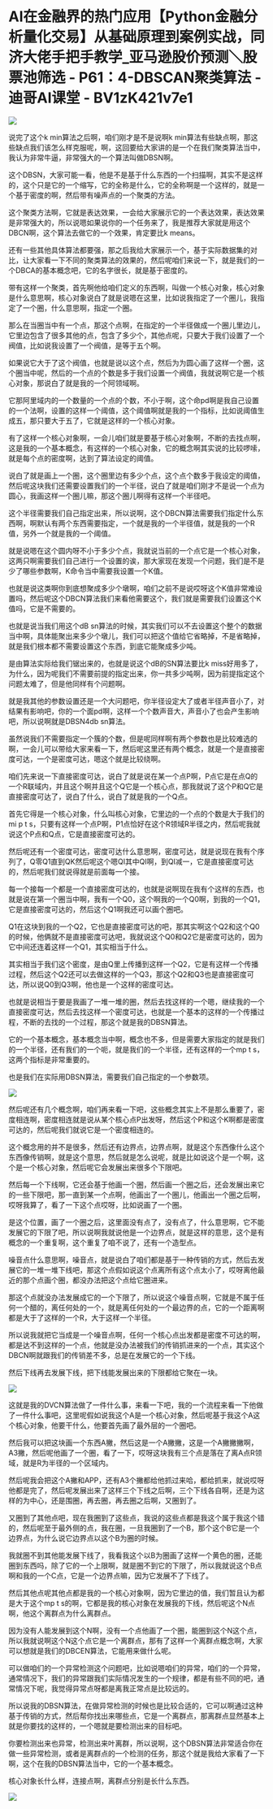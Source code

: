 # AI在金融界的热门应用【Python金融分析量化交易】从基础原理到案例实战，同济大佬手把手教学_亚马逊股价预测＼股票池筛选 - P61：4-DBSCAN聚类算法 - 迪哥AI课堂 - BV1zK421v7e1

![](img/23acc8e6e11842ebbfa705253bf21ff5_0.png)

说完了这个k min算法之后啊，咱们刚才是不是说啊k min算法有些缺点啊，那这些缺点我们该怎么样克服呢，啊，这回要给大家讲的是一个在我们聚类算法当中，我认为非常牛逼，非常强大的一个算法叫做DBSN啊。

这个DBSN，大家可能一看，他是不是基于什么东西的一个扫描啊，其实不是这样的，这个只是它的一个缩写，它的全称是什么，它的全称啊是一个这样的，就是一个基于密度的啊，然后带有噪声点的一个聚类的方法。

这个聚类方法啊，它就是表达效果，一会给大家展示它的一个表达效果，表达效果是非常强大的，所以说嗯如果说你的一个任务来了，我是推荐大家就是用这个DBCN啊，这个算法去做它的一个效果，肯定要比k means。

还有一些其他具体算法都要强，那之后我给大家展示一个，基于实际数据集的对比，让大家看一下不同的聚类算法的效果的，然后呢咱们来说一下，就是我们的一个DBCA的基本概念吧，它的名字很长，就是基于密度的。

带有这样一个聚类，首先啊他给咱们定义的东西啊，叫做一个核心对象，核心对象是什么意思啊，核心对象说白了就是说嗯在这里，比如说我指定了一个圈儿，我指定了一个圈，什么意思啊，指定一个圈。

那么在当圈当中有一个点，那这个点啊，在指定的一个半径做成一个圈儿里边儿，它里边包含了很多其他的点，包含了多少个，其他点呢，只要大于我们设置了一个阀值，比如说我设置了一个阀值，是等于五个啊。

如果说它大于了这个阀值，也就是说以这个点，然后为为圆心画了这样一个圈，这个圈当中呢，然后的一个点的个数是多于我们设置一个阀值，我就说啊它是一个核心对象，那说白了就是我的一个阿领域啊。

它那阿里域内的一个数量的一个点的个数，不小于啊，这个命pd啊是我自己设置的一个法啊，设置的这样一个阈值，这个阈值啊就是我的一个指标，比如说阈值生成五，那只要大于五了，它就是这样的一个核心对象。

有了这样一个核心对象啊，一会儿咱们就是要基于核心对象啊，不断的去找点啊，这是我的一个基本概念，有这样的一个核心对象，它的概念啊其实说的比较啰嗦，就是每个点的密度啊，达到了算法设定的阈值。

说白了就是画上一个圈，这个圈里边有多少个点，这个点个数多于我设定的阈值，然后呢这块我们还需要设置我们的一个半径，说白了就是咱们刚才不是说一个点为圆心，我画这样一个圈儿嘛，那这个圈儿啊得有这样一个半径吧。

这个半径需要我们自己指定出来，所以说啊，这个DBCN算法需要我们指定什么东西啊，啊默认有两个东西需要指定，一个就是我的一个半径值，就是我的一个R值，另外一个就是我的一个阈值。

就是说嗯在这个圆内呀不小于多少个点，我就说当前的一个点它是一个核心对象，这两只啊需要我们自己进行一个设置的诶，那大家现在发现一个问题，我们是不是少了哪些参数啊，K命令当中需要我设置一个K值。

也就是说这类啊你到底想聚成多少个墩啊，咱们之前不是说哎呀这个K值非常难设置吗，然后呢这个DBCN算法我们来看他需要这个，我们就是需要我们设置这个K值吗，它是不需要的。

也就是说当我们用这个dB sn算法的时候，其实我们可以不去设置这个整个的数据当中啊，具体能聚出来多少个墩儿，我们可以把这个值给它省略掉，不是省略掉，就是我们根本都不需要设置这个东西，到底它能聚成多少吨。

是由算法实际给我们锯出来的，也就是说这个dB的SN算法要比k miss好用多了，为什么，因为呢我们不需要前提的指定出来，你一共多少吨啊，因为前提指定这个问题太难了，但是他同样有个问题啊。

就是我其他的参数设置还是一个大问题吧，你半径设定大了或者半径声音小了，对结果有影响吧，你的一个面pd啊，这样一个个数声音大，声音小了也会产生影响吧，所以说啊就是DBSN4db sn算法。

虽然说我们不需要指定一个簇的个数，但是呢同样啊有两个参数也是比较难选的啊，一会儿可以带给大家来看一下，然后呢这里还有两个概念，就是一个是直接密度可达，一个是密度可达，嗯这个就是比较绕啊。

咱们先来说一下直接密度可达，说白了就是说在某一个点P啊，P点它是在点Q的一个R联域内，并且这个啊并且这个Q它是一个核心点，那我就说了这个P和Q它是直接密度可达了，说白了什么，说白了就是我的一个Q点。

首先它得是一个核心对象，什么叫核心对象，它里边的一个点的个数是大于我们的mi p t s，只要有这样一个点P啊，P1点恰好在这个R领域R半径之内，然后呢我就说这个P点和Q点，它是直接密度可达的。

然后呢还有一个密度可达，密度可达什么意思啊，密度可达，就是说现在我有个序列了，Q零Q1直到QK然后呢这个嗯QI其中QI啊，到QI减一，它是直接密度可达的，然后呢我们就说得就是前面每一个接。

每一个接每一个都是一个直接密度可达的，也就是说啊现在我有个这样的东西，也就是说在第一个圈当中啊，我有一个Q0，这个啊我的一个Q0啊，到我的一个Q1，它是直接密度可达的，然后这个Q1啊我还可以画个圈吧。

Q1在这块到我的一个Q2，它也是直接密度可达的吧，那其实啊这个Q2和这个Q0的时候，他俩就不是直接密度可达吧，我就说这个Q0和Q2它是密度可达的，因为它中间还连着这样一个Q1，其实相当于什么。

其实相当于我们这个密度，是由Q里上传播到这样一个Q2，它是有这样一个传播过程，然后这个Q2还可以去做这样的一个Q3，那这个Q2和Q3也是直接密度可达，所以说Q0到Q3啊，他也是一个这样的密度可达。

也就是说相当于要是我画了一堆一堆的圈，然后去找这样的一个嗯，继续我的一个直接密度可达，然后去找这样一个密度可达，也就是一个基本的这样的一个传播过程，不断的去找的一个过程，那这个就是我的DBSN算法。

它的一个基本概念，基本概念当中啊，概念也不多，但是需要大家指定的就是我们的一个半径，还有我们的一个呃，就是我们的一个半径，还有这样的一个mp t s，这两个指标是非常重要的。

也是我们在实际用DBSN算法，需要我们自己指定的一个参数项。

![](img/23acc8e6e11842ebbfa705253bf21ff5_2.png)

然后呢还有几个概念啊，咱们再来看一下吧，这些概念其实上不是那么重要了，密度相连啊，密度相连就是说从某个核心点P出发呀，然后这个P和这个K啊都是密度可达的，然后呢我们就说它是一个密度相连的。

这个概念用的并不是很多，然后还有边界点，边界点啊，就是这个东西像什么这个东西像传销啊，就是这个意思，然后就是怎么说呢，就是比如说这个是一个啊，这个是一个核心对象，然后呢它会发展出来很多个下限吧。

然后每一个下线啊，它还会基于他画一个圈，然后画一个圈之后，还会发展出来它的一些下限吧，那一直到某一个点啊，他画出了一个圈儿，他画出一个圈之后啊，哎呀我算了，看了一下这个点哎呀，比如说画了一个圈。

是这个位置，画了一个圈之后，这里面没有点了，没有点了，什么意思啊，它不能发展它的下限了吧，所以说啊我就说他是一个边界点，就是这样的意思，这个是有概念的一个重复啊，这个重复了咱不说了，还有一个造型点。

噪音点什么意思啊，噪音点，就是说白了咱们都是基于一种传销的方式，然后去发展它的一堆一堆下线吧，那这个点假如说这个点离所有这个点太小了，哎呀离他最近的那个点画个圈，都没办法把这个点给它圈进来。

那这个点就没办法发展成它的一个下限了，所以说这个噪音点啊，它就是不属于任何一个醋的，离任何处的一个，就是离任何处的一个最边界的点，它的一个距离啊都是大于了这样的一个R，大于这样一个半径。

所以说我就把它当成是一个噪音点啊，任何一个核心点出发都是密度不可达的啊，都是达不到这样的一个点，他就是没办法被我们的传销抓进来的一个点，其实这个DBCN啊就跟我们的传销差不多，总是在发展它的一个下线。

然后下线再去发展下线，把下线能发展出来的下限都给它聚在一块。

![](img/23acc8e6e11842ebbfa705253bf21ff5_4.png)

这就是我的DVCN算法做了一件什么事，来看一下吧，我的一个流程来看一下他做了一件什么事吧，这里呢假如说我这个A是一个核心对象，然后呢基于我这个A这个核心对象，他要干什么，他要首先画了最外层的一个圈吧。

然后我可以把这块画一个东西A撇，然后这是一个A撇撇，这是一个A撇撇撇啊，A3撇，然后呢他画了一个圈，看了一下，哎呀这块我有三个点是落在了离A点R领域，就是R为半径的一个区域内。

然后呢我会把这个A撇和APP，还有A3个撇都给他抓过来哈，都给抓来，就说哎呀他都是完了，然后呢发展出来了这样三个下线之后啊，三个下线各自啊，还是为这样的为中心，还是围圈，再去圈，再去圈之后啊，又圈到了。

又圈到了其他点吧，现在我圈到了这些点，我说的这些点都是我这个属于我这个错的，然后呢至于最外侧的点，我在圈，一旦我圈到了一个B，那个这个B它是一个边界点，为什么说它边界点以这个B为圈的时候。

我就圈不到其他能发展下线了，我看我这个以B为圈画了这样一个黄色的圈，还能圈到东西吗，除了它的一个上限啊，就是圈不到它的下限了，所以我就说这个B点啊和我的一个C点，它是一个边界点嘛，因为它发展不了下线了。

然后其他点呢其他点都是我的一个核心对象啊，因为它里边的值，我们暂且认为都是大于这个mp t s的啊，它都是我的核心对象在发展我的下线，然后呢这个N点啊，他这个离群点为什么离群点。

因为没有人能发展到这个N啊，没有一个点他画了一个圈，能圈到这个N这个点，所以我就说啊这个N这个点它是一个离群点，那有了这样一个离群点概念啊，大家可以想就是我们的DBCEN算法，它能用来做什么呢。

可以做咱们的一个异常检测这个问题吧，比如说嗯咱们的异常，咱们的一个异常，通常情况下，我们的异常跟我们实际情况发生的一个规律，都是有些不同的吧，通常情况下呢，我觉得异常点呀都是离我正常点是比较远的。

所以说我的DBSN算法，在做异常检测的时候也是比较合适的，它可以啊通过这种基于传销的方式，然后帮你找出来哪些点，它是一个离群点，那离群点显然基本上就是你要找的这样的，一个嗯就是要检测出来的目标吧。

你要检测出来也异常，检测出来叶离群，所以说啊，这个DBSN算法非常适合你在做一些异常检测，或者是离群点的一个检测的任务，那这个就是我给大家看了一下啊，这个在我的DBSN算法当中，它的一个基本概念。

核心对象长什么样，连接点啊，离群点分别是长什么东西。

![](img/23acc8e6e11842ebbfa705253bf21ff5_6.png)